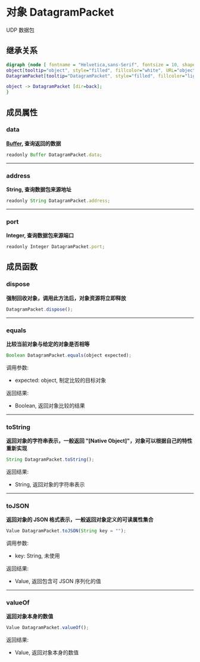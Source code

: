 # 对象 DatagramPacket
UDP 数据包

## 继承关系
```dot
digraph {node [ fontname = "Helvetica,sans-Serif", fontsize = 10, shape = "record" ];
object[tooltip="object", style="filled", fillcolor="white", URL="object.md", label="{object|dispose()\lequals()\ltoString()\ltoJSON()\lvalueOf()\l}"];
DatagramPacket[tooltip="DatagramPacket", style="filled", fillcolor="lightgray", label="{DatagramPacket|data\laddress\lport\l}"];

object -> DatagramPacket [dir=back];
}
```

## 成员属性
        
### data
**[Buffer](Buffer.md), 查询返回的数据**

```JavaScript
readonly Buffer DatagramPacket.data;
```

--------------------------
### address
**String, 查询数据包来源地址**

```JavaScript
readonly String DatagramPacket.address;
```

--------------------------
### port
**Integer, 查询数据包来源端口**

```JavaScript
readonly Integer DatagramPacket.port;
```

## 成员函数
        
### dispose
**强制回收对象，调用此方法后，对象资源将立即释放**

```JavaScript
DatagramPacket.dispose();
```

--------------------------
### equals
**比较当前对象与给定的对象是否相等**

```JavaScript
Boolean DatagramPacket.equals(object expected);
```

调用参数:
* expected: object, 制定比较的目标对象

返回结果:
* Boolean, 返回对象比较的结果

--------------------------
### toString
**返回对象的字符串表示，一般返回 "[Native Object]"，对象可以根据自己的特性重新实现**

```JavaScript
String DatagramPacket.toString();
```

返回结果:
* String, 返回对象的字符串表示

--------------------------
### toJSON
**返回对象的 JSON 格式表示，一般返回对象定义的可读属性集合**

```JavaScript
Value DatagramPacket.toJSON(String key = "");
```

调用参数:
* key: String, 未使用

返回结果:
* Value, 返回包含可 JSON 序列化的值

--------------------------
### valueOf
**返回对象本身的数值**

```JavaScript
Value DatagramPacket.valueOf();
```

返回结果:
* Value, 返回对象本身的数值

